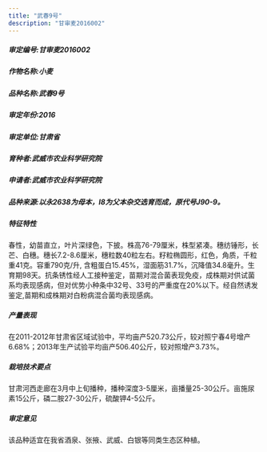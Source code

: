 ```yaml
---
title: "武春9号"
description: "甘审麦2016002"
---
```

##### 审定编号:甘审麦2016002

##### 作物名称:小麦

##### 品种名称:武春9号

##### 审定年份:2016

##### 审定单位:甘肃省

##### 育种者:武威市农业科学研究院

##### 申请者:武威市农业科学研究院

##### 品种来源:以永2638为母本，I8为父本杂交选育而成，原代号J90-9。

##### 特征特性
春性，幼苗直立，叶片深绿色，下披。株高76-79厘米，株型紧凑。穗纺锤形，长芒、白穗。穗长7.2-8.6厘米，穗粒数40粒左右。籽粒椭圆形，红色，角质，千粒重41克。容重790克/升, 含粗蛋白15.45%，湿面筋31.7%，沉降值34.8毫升。生育期98天。抗条锈性经人工接种鉴定，苗期对混合菌表现免疫，成株期对供试菌系均表现感病，但对优势小种条中32号、33号的严重度在20%以下。经自然诱发鉴定,苗期和成株期对白粉病混合菌均表现感病。

##### 产量表现
在2011-2012年甘肃省区域试验中，平均亩产520.73公斤，较对照宁春4号增产6.68%；2013年生产试验平均亩产506.40公斤，较对照增产3.73%。

##### 栽培技术要点
甘肃河西走廊在3月中上旬播种，播种深度3-5厘米，亩播量25-30公斤。亩施尿素15公斤，磷二胺27-30公斤，硫酸钾4-5公斤。

##### 审定意见
该品种适宜在我省酒泉、张掖、武威、白银等同类生态区种植。
